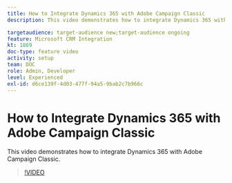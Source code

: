```yaml
---
title: How to Integrate Dynamics 365 with Adobe Campaign Classic
description: This video demonstrates how to integrate Dynamics 365 with Adobe Campaign Classic.

targetaudience: target-audience new;target-audience ongoing
feature: Microsoft CRM Integration 
kt: 1869
doc-type: feature video
activity: setup
team: DOC
role: Admin, Developer
level: Experienced
exl-id: d6ce139f-4d03-477f-94a5-9bab2c7b966c
---
```

# How to Integrate Dynamics 365 with Adobe Campaign Classic

This video demonstrates how to integrate Dynamics 365 with Adobe Campaign Classic.

>[!VIDEO](https://video.tv.adobe.com/v/23837?quality=12)
